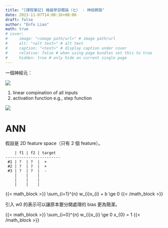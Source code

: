 ```yaml
---
title: "[課程筆記] 機器學習概論（七） - 神經網路"
date: 2023-11-07T14:08:16+08:00
draft: false
author: "Enfu Liao"
math: true
# cover:
#     image: "<image path/url>" # image path/url
#     alt: "<alt text>" # alt text
#     caption: "<text>" # display caption under cover
#     relative: false # when using page bundles set this to true
#     hidden: true # only hide on current single page
---
```


一個神經元：

![](https://external-content.duckduckgo.com/iu/?u=https%3A%2F%2Fi.stack.imgur.com%2F7mTvt.jpg&f=1&nofb=1&ipt=03eda6f6878812c2168004c7f1f8fd9a9da541c6334a414e109d6979ef0cb3e5&ipo=images)

1. linear compination of all inputs
2. activation function e.g., step function

![](https://external-content.duckduckgo.com/iu/?u=https%3A%2F%2Fsebastianraschka.com%2Fimages%2Ffaq%2Factivation-functions%2Factivation-functions.png&f=1&nofb=1&ipt=d5549b611038e0bccaabffd5cecee8674c0251bf81c50b8c12eb9df610be836c&ipo=images)


# ANN

假設是 2D feature space（只有 2 個 feature）。

```
    | f1 | f2 | target
------------------------
 #1 | ?  | ?  |  +
 #2 | ?  | ?  |  +
 #3 | ?  | ?  |  -
    |    |    |
    |    |    |
    |    |    |    
```

{{< math_block >}}
\sum_{i=1}^{n} w_{i}x_{i} + b \ge 0
{{< /math_block >}}

引入 w0 的表示可以讓原本要分開處理的 bias 更為簡潔。

{{< math_block >}}
\sum_{i=0}^{n} w_{i}x_{i} \ge 0
x_{0} = 1
{{< /math_block >}}
